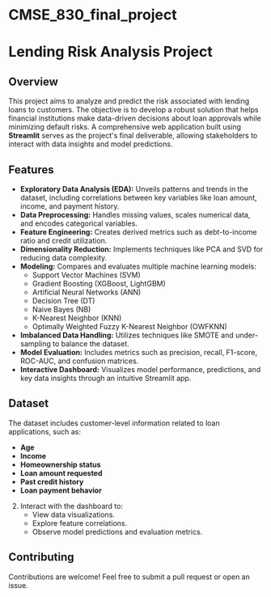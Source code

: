 # CMSE_830_final_project
# Lending Risk Analysis Project

## Overview
This project aims to analyze and predict the risk associated with lending loans to customers. The objective is to develop a robust solution that helps financial institutions make data-driven decisions about loan approvals while minimizing default risks. A comprehensive web application built using **Streamlit** serves as the project's final deliverable, allowing stakeholders to interact with data insights and model predictions.

## Features
- **Exploratory Data Analysis (EDA):** Unveils patterns and trends in the dataset, including correlations between key variables like loan amount, income, and payment history.
- **Data Preprocessing:** Handles missing values, scales numerical data, and encodes categorical variables.
- **Feature Engineering:** Creates derived metrics such as debt-to-income ratio and credit utilization.
- **Dimensionality Reduction:** Implements techniques like PCA and SVD for reducing data complexity.
- **Modeling:** Compares and evaluates multiple machine learning models:
  - Support Vector Machines (SVM)
  - Gradient Boosting (XGBoost, LightGBM)
  - Artificial Neural Networks (ANN)
  - Decision Tree (DT)
  - Naive Bayes (NB)
  - K-Nearest Neighbor (KNN)
  - Optimally Weighted Fuzzy K-Nearest Neighbor (OWFKNN)
- **Imbalanced Data Handling:** Utilizes techniques like SMOTE and under-sampling to balance the dataset.
- **Model Evaluation:** Includes metrics such as precision, recall, F1-score, ROC-AUC, and confusion matrices.
- **Interactive Dashboard:** Visualizes model performance, predictions, and key data insights through an intuitive Streamlit app.

## Dataset
The dataset includes customer-level information related to loan applications, such as:
- **Age**
- **Income**
- **Homeownership status**
- **Loan amount requested**
- **Past credit history**
- **Loan payment behavior**

2. Interact with the dashboard to:
   - View data visualizations.
   - Explore feature correlations.
   - Observe model predictions and evaluation metrics.

## Contributing
Contributions are welcome! Feel free to submit a pull request or open an issue.

  
